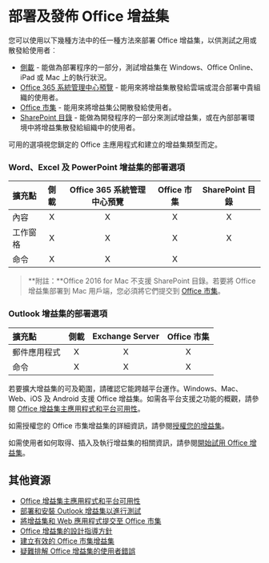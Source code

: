 
# <a name="deploy-and-publish-your-office-addin"></a>部署及發佈 Office 增益集


您可以使用以下幾種方法中的任一種方法來部署 Office 增益集，以供測試之用或散發給使用者︰ 

- [側載](../testing/create-a-network-shared-folder-catalog-for-task-pane-and-content-add-ins.md) - 能做為部署程序的一部分，測試增益集在 Windows、Office Online、iPad 或 Mac 上的執行狀況。
- [Office 365 系統管理中心預覽](https://support.office.com/en-ie/article/Deploy-Office-Add-Ins-in-Office-365-737e8c86-be63-44d7-bf02-492fa7cd9c3f?ui=en-US&rs=en-IE&ad=IE) - 能用來將增益集散發給雲端或混合部署中貴組織的使用者。
- [Office 市集] - 能用來將增益集公開散發給使用者。
- [SharePoint 目錄](publish-task-pane-and-content-add-ins-to-an-add-in-catalog.md) - 能做為開發程序的一部分來測試增益集，或在內部部署環境中將增益集散發給組織中的使用者。

可用的選項視您鎖定的 Office 主應用程式和建立的增益集類型而定。

### <a name="deployment-options-for-word-excel-and-powerpoint-addins"></a>Word、Excel 及 PowerPoint 增益集的部署選項

| 擴充點            | 側載 | Office 365 系統管理中心預覽 |Office 市集  | SharePoint 目錄  |
|:----------------|:-----------:|:------------------:|:-------------------------------:|:------------:|
| 內容         | X           | X                  | X                               | X            |
| 工作窗格       | X           | X                  | X                               | X            |
| 命令         | X           | X                  | X                                |              |

> **附註：**Office 2016 for Mac 不支援 SharePoint 目錄。若要將 Office 增益集部署到 Mac 用戶端，您必須將它們提交到 [Office 市集]。    

### <a name="deployment-options-for-outlook-addins"></a>Outlook 增益集的部署選項

| 擴充點     | 側載 | Exchange Server | Office 市集 |
|:---------|:-----------:|:---------------:|:------------:|
| 郵件應用程式 | X           | X               | X            |
| 命令  | X           | X               | X            |

若要擴大增益集的可及範圍，請確認它能跨越平台運作。Windows、Mac、Web、iOS 及 Android 支援 Office 增益集。如需各平台支援之功能的概觀，請參閱 [Office 增益集主應用程式和平台可用性]。   

如需授權您的 Office 市集增益集的詳細資訊，請參閱[授權您的增益集](https://msdn.microsoft.com/EN-US/library/office/jj163257.aspx)。

如需使用者如何取得、插入及執行增益集的相關資訊，請參閱[開始試用 Office 增益集](https://support.office.com/en-ie/article/Start-using-your-Office-Add-in-82e665c4-6700-4b56-a3f3-ef5441996862?ui=en-US&rs=en-IE&ad=IE)。

## <a name="additional-resources"></a>其他資源

- [Office 增益集主應用程式和平台可用性]
- [部署和安裝 Outlook 增益集以進行測試](../outlook/testing-and-tips.md) 
- [將增益集和 Web 應用程式提交至 Office 市集][Office 市集]
- [Office 增益集的設計指導方針](../design/add-in-design)
- [建立有效的 Office 市集增益集](https://msdn.microsoft.com/en-us/library/jj635874.aspx)
- [疑難排解 Office 增益集的使用者錯誤](../testing/testing-and-troubleshooting.md)

[Office 市集]: http://msdn.microsoft.com/library/ff075782-1303-4517-91cc-b3d730e9b9ae%28Office.15%29.aspx
[Office 增益集主應用程式和平台可用性]: http://dev.office.com/add-in-availability
